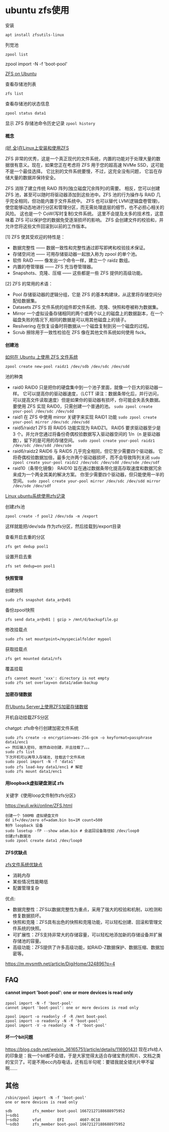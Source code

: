 # ubuntu zfs使用

安装
```
apt install zfsutils-linux
```

列觉池
```
zpool list
```

zpool import -N -f 'boot-pool'

[ZFS on Ubuntu](https://zhouyuqian.com/2021/04/02/zfs/)

查看存储池列表
```
zfs list
```

查看存储池的状态信息
```
zpool status data1
```

显示 ZFS 存储池命令历史记录 `zpool history`

#### 概念

[(好,全)在Linux上安装和使用ZFS](https://www.escapelife.site/posts/caf259ea.html)

ZFS 非常的优秀，这是一个真正现代的文件系统，内置的功能对于处理大量的数据很有意义。现在，如果您正在考虑将 ZFS 用于您的超高速 NVMe SSD，这可能不是一个最佳选择。 它比别的文件系统要慢，不过，这完全没有问题， 它旨在存储大量的数据并保持安全。

ZFS 消除了建立传统 RAID 阵列(独立磁盘冗余阵列)的需要。 相反，您可以创建 ZFS 池，甚至可以随时将驱动器添加到这些池中。ZFS 池的行为操作与 RAID 几乎完全相同，但功能内置于文件系统中。
ZFS 也可以替代 LVM(逻辑盘卷管理)，使您能够动态地进行分区和管理分区，而无需处理底层的细节，也不必担心相关的风险。
这也是一个 CoW(写时复制)文件系统。 这里不会提及太多的技术性，这意味着 ZFS 可以保护您的数据免受逐渐损坏的影响。 ZFS 会创建文件的校验和，并允许您将这些文件回滚到以前的工作版本。

[1] ZFS 使其受欢迎的特性是：

- 数据完整性 —— 数据一致性和完整性通过即写即拷和校验技术保证。
- 存储空间池 —— 可用存储驱动器一起放入称为 zpool 的单个池。
- 软件 RAID —— 像发出一个命令一样，建立一个 raidz 数组。
- 内置的卷管理器 —— ZFS 充当卷管理器。
- Snapshots、克隆、压缩 —— 这些都是一些 ZFS 提供的高级功能。

[2] ZFS 的常用的术语：

- Pool
  存储驱动器的逻辑分组，它是 ZFS 的基本构建块，从这里将存储空间分配给数据集。
- Datasets
  ZFS 文件系统的组件即文件系统、克隆、快照和卷被称为数据集。
- Mirror
  一个虚拟设备存储相同的两个或两个以上的磁盘上的数据副本，在一个磁盘失败的情况下,相同的数据是可以用其他磁盘上的镜子。
- Resilvering
  在恢复设备时将数据从一个磁盘复制到另一个磁盘的过程。
- Scrub
  擦除用于一致性检验在 ZFS 像在其他文件系统如何使用 fsck。

#### 创建池

[如何在 Ubuntu 上使用 ZFS 文件系统](https://zhuanlan.zhihu.com/p/33833767)

```
zpool create new-pool raidz1 /dev/sdb /dev/sdc /dev/sdd
```

池的种类
- raid0
  RAID0 只是把你的硬盘集中到一个池子里面，就像一个巨大的驱动器一样。 它可以提高你的驱动器速度，（LCTT 译注：数据条带化后，并行访问，可以提高文件读取速度）但是如果你的驱动器有损坏，你可能会失丢失数据。
  要使用 ZFS 实现 RAID0，只需创建一个普通的池。
  `sudo zpool create your-pool /dev/sdc /dev/sdd`
- raid1
  在 ZFS 中使用 mirror 关键字来实现 RAID1 功能
  `sudo zpool create your-pool mirror /dev/sdc /dev/sdd`
- raid5/raidz1
  ZFS 将 RAID5 功能实现为 RAIDZ1。 RAID5 要求驱动器至少是 3 个。并允许您通过将备份奇偶校验数据写入驱动器空间的 1/n（n 是驱动器数），留下的是可用的存储空间。
  `sudo zpool create your-pool raidz1 /dev/sdc /dev/sdd /dev/sde`
- raid6/raidz2
  RAID6 与 RAID5 几乎完全相同，但它至少需要四个驱动器。 它将奇偶校验数据加倍，最多允许两个驱动器损坏，而不会导致阵列关闭
  `sudo zpool create your-pool raidz2 /dev/sdc /dev/sdd /dev/sde /dev/sdf`
- raid10（条带化镜像）
  RAID10 旨在通过数据条带化提高存取速度和数据冗余来成为一个两全其美的解决方案。 你至少需要四个驱动器，但只能使用一半的空间。
  `sudo zpool create your-pool mirror /dev/sdc /dev/sdd mirror /dev/sde /dev/sdf`

[Linux ubuntu系统使用zfs记录](https://www.cnblogs.com/cjdty/p/16813040.html)

创建zfs池
```
zpool create -f pool2 /dev/sda -m /export
```
这样就能把/dev/sda 作为zfs分区，然后挂载到/export目录

查看开启去重的分区
```
zfs get dedup pool1
```

设置开启去重
```
zfs set dedup=on pool1
```

#### 快照管理

创建快照
```
sudo zfs snapshot data_ar@v01
```

备份zpool快照
```
zfs send data_ar@v01 | gzip > /mnt/d/backupfile.gz
```

修改挂载点
```
sudo zfs set mountpoint=/myspecialfolder mypool
```

获取挂载点
```
zfs get mounted data1/nfs
```

覆盖挂载
```
zfs cannot mount 'xxx': directory is not empty
sudo zfs set overlay=on data1/adam-backup
```

#### 加密存储数据

[在Ubuntu Server上使用ZFS加密存储数据](https://im.salty.fish/index.php/archives/using-zfs.html)

开机自动挂载ZFS分区

chatgpt: zfs命令行创建加密文件系统

```
sudo zfs create -o encryption=aes-256-gcm -o keyformat=passphrase data1/enc1
=> 然后输入密码, 居然自动创建，并且挂载了。。。
sudo zfs list
下次开机可以再导入存储池, 挂载这个文件系统
sudo zpool import -N -f 'data1'
sudo zfs load-key data1/enc1 # 解密
sudo zfs mount data1/enc1
```

#### 用loopback虚拟硬盘测试 zfs

关键字《使用loop文件制作zfs分区》

https://wuli.wiki/online/ZFS.html

```
创建一个 500MB 虚拟硬盘文件
dd if=/dev/zero of=adam.bin bs=1M count=500
制作 loopback 设备
sudo losetup -fP --show adam.bin # 会返回设备路径如 /dev/loop0
创建zfs数据池
sudo zpool create data1 /dev/loop0
```

#### ZFS优缺点

[zfs文件系统优缺点](https://juejin.cn/s/zfs%E6%96%87%E4%BB%B6%E7%B3%BB%E7%BB%9F%E4%BC%98%E7%BC%BA%E7%82%B9)

- 消耗内存
- 某些情况性能略低
- 配置管理复杂

优点:
- 数据完整性：ZFS以数据完整性为重点，采用了强大的校验和机制，以检测和修复数据损坏。
- 快照和克隆：ZFS具有出色的快照和克隆功能，可以轻松创建、回滚和管理文件系统的快照。
- 可扩展性：ZFS支持非常大的存储容量，可以轻松地添加新的存储设备并扩展存储池的容量。
- 高级功能：ZFS提供了许多高级功能，如RAID-Z数据保护、数据压缩、数据加密等。

https://m.mysmth.net/article/DigiHome/324896?p=4

## FAQ

#### cannot import 'boot-pool': one or more devices is read only

```
zpool import -N -f 'boot-pool'
cannot import 'boot-pool': one or more devices is read only
```

```
zpool import -o readonly -F -R /mnt boot-pool
zpool import -o readonly -N -f 'boot-pool'
zpool import -V -o readonly -N -f 'boot-pool'
```

#### 坏一个bit问题

https://blog.csdn.net/weixin_36165751/article/details/116901431
现在zfs给人的印象是：我一个bit都不会错，于是大家觉得太适合存储宝贵的照片、文档之类的宝贝了。可是不用ecc内存电话，还有后半句呢：要错我就全错光片甲不留啊……

## 其他

```
/sbin/zpool import -N -f 'boot-pool'
one or more devices is read only
```

```
sdb         zfs_member boot-pool 16672127188688975952
├─sdb1
├─sdb2      vfat       EFI       4607-0C18
└─sdb3      zfs_member boot-pool 16672127188688975952
```

